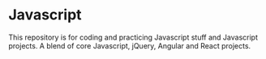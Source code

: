 # Javascript
This repository is for coding and practicing Javascript stuff and Javascript projects.
A blend of core Javascript, jQuery, Angular and React projects.
